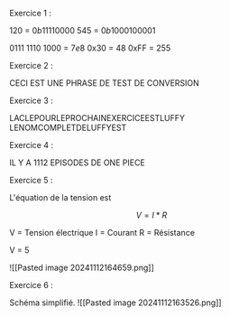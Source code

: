 Exercice 1 :

120 = $0b11110000$
545 = $0b1000100001$

0111 1110 1000 = $7e8$
0x30 = 48
0xFF = 255

Exercice 2 :

CECI EST UNE PHRASE DE TEST DE CONVERSION

Exercice 3 :

LACLEPOURLEPROCHAINEXERCICEESTLUFFY
LENOMCOMPLETDELUFFYEST

Exercice 4 :

IL Y A 1112 EPISODES DE ONE PIECE

Exercice 5 :

L'équation de la tension est 

$$V = I*R$$

V = Tension électrique 
I = Courant 
R = Résistance

V = 5

![[Pasted image 20241112164659.png]]

Exercice 6 : 

Schéma simplifié.
![[Pasted image 20241112163526.png]]


